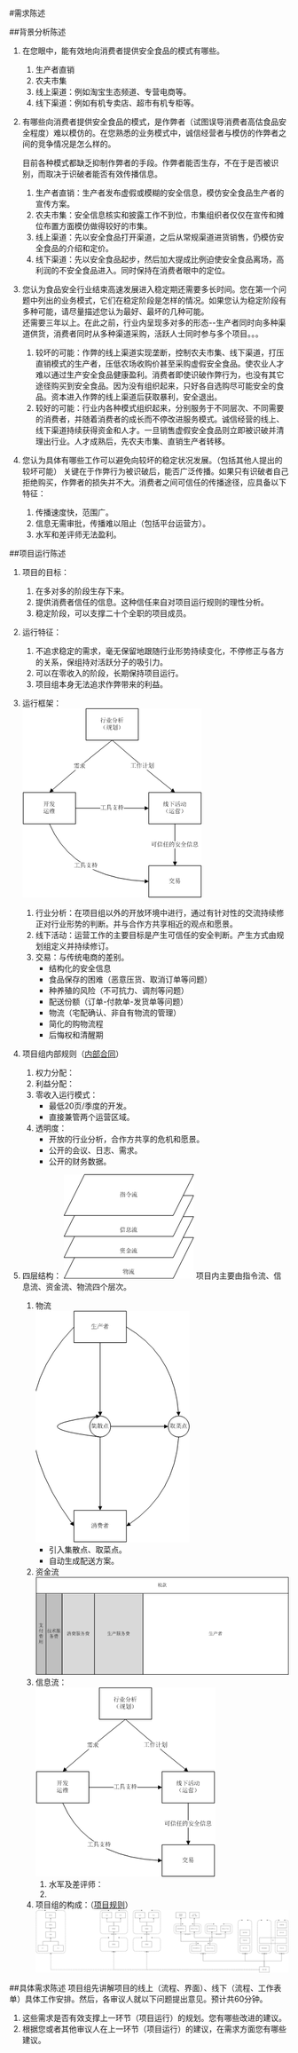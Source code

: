 #需求陈述

##背景分析陈述
1. 在您眼中，能有效地向消费者提供安全食品的模式有哪些。
	1. 生产者直销
	2. 农夫市集  
	3. 线上渠道：例如淘宝生态频道、专营电商等。
	4. 线下渠道：例如有机专卖店、超市有机专柜等。  	

2. 有哪些向消费者提供安全食品的模式，是作弊者（试图误导消费者高估食品安全程度）难以模仿的。在您熟悉的业务模式中，诚信经营者与模仿的作弊者之间的竞争情况是怎么样的。 
 
    目前各种模式都缺乏抑制作弊者的手段。作弊者能否生存，不在于是否被识别，而取决于识破者能否有效传播信息。
	1. 生产者直销：生产者发布虚假或模糊的安全信息，模仿安全食品生产者的宣传方案。
	2. 农夫市集：安全信息核实和披露工作不到位，市集组织者仅仅在宣传和摊位布置方面模仿做得较好的市集。 
	3. 线上渠道：先以安全食品打开渠道，之后从常规渠道进货销售，仍模仿安全食品的介绍和定价。
	4. 线下渠道：先以安全食品起步，然后加大提成比例迫使安全食品离场，高利润的不安全食品进入。同时保持在消费者眼中的定位。  


3. 您认为食品安全行业结束高速发展进入稳定期还需要多长时间。您在第一个问题中列出的业务模式，它们在稳定阶段是怎样的情况。如果您认为稳定阶段有多种可能，请尽量描述您认为最好、最坏的几种可能。  
    还需要三年以上。在此之前，行业内呈现多对多的形态--生产者同时向多种渠道供货，消费者同时从多种渠道采购，活跃人士同时参与多个项目。。。
	1. 较坏的可能：作弊的线上渠道实现垄断，控制农夫市集、线下渠道，打压直销模式的生产者，压低农场收购价甚至采购虚假安全食品。使农业人才难以通过生产安全食品健康盈利。消费者即使识破作弊行为，也没有其它途径购买到安全食品。因为没有组织起来，只好各自选购尽可能安全的食品。资本进入作弊的线上渠道后获取暴利，安全退出。
	2. 较好的可能：行业内各种模式组织起来，分别服务于不同层次、不同需要的消费者，并随着消费者的成长而不停改进服务模式。诚信经营的线上、线下渠道持续获得资金和人才。一旦销售虚假安全食品则立即被识破并清理出行业。人才成熟后，先农夫市集、直销生产者转移。  

4. 您认为具体有哪些工作可以避免向较坏的稳定状况发展。（包括其他人提出的较坏可能）
	关键在于作弊行为被识破后，能否广泛传播。如果只有识破者自己拒绝购买，作弊者的损失并不大。消费者之间可信任的传播途径，应具备以下特征：
	1. 传播速度快，范围广。
	2. 信息无需审批，传播难以阻止（包括平台运营方）。
	3. 水军和差评师无法盈利。   

##项目运行陈述
1. 项目的目标：
	1. 在多对多的阶段生存下来。
	2. 提供消费者信任的信息。这种信任来自对项目运行规则的理性分析。
	3. 稳定阶段，可以支撑二十个全职的项目成员。 
2. 运行特征：
	1. 不追求稳定的需求，毫无保留地跟随行业形势持续变化，不停修正与各方的关系，保组持对活跃分子的吸引力。
	2. 可以在零收入的阶段，长期保持项目运行。
	3. 项目组本身无法追求作弊带来的利益。
3. 运行框架：  
    <img src="img/3.png" />
	1. 行业分析：在项目组以外的开放环境中进行，通过有针对性的交流持续修正对行业形势的判断。并与合作方共享相近的观点和愿景。
	2. 线下活动：运营工作的主要目标是产生可信任的安全判断。产生方式由规划组定义并持续修订。 
	3. 交易：与传统电商的差别。
		* 结构化的安全信息
		* 食品保存的困难（恶意压货、取消订单等问题）
		* 种养殖的风险（不可抗力、调剂等问题）
		* 配送份额（订单-付款单-发货单等问题）
		* 物流（宅配确认、非自有物流的管理）
		* 简化的购物流程
		* 后悔权和清醒期

 
4. 项目组内部规则（<a href="项目组成员合同.md">内部合同</a>）
	1. 权力分配：
	2. 利益分配：
	3. 零收入运行模式：
		* 最低20页/季度的开发。
		* 直接兼管两个运营区域。 
	4. 透明度：
		* 开放的行业分析，合作方共享的危机和愿景。
		* 公开的会议、日志、需求。
		* 公开的财务数据。

5. 四层结构：
	 <img src="img/4.png" />
	项目内主要由指令流、信息流、资金流、物流四个层次。  

	1. 物流  
		<img src="img/5.png" />
		* 引入集散点、取菜点。
		* 自动生成配送方案。
	2. 资金流
		<img src="img/6.png" />
	3. 信息流：  
			<img src="img/3.png" />
		1. 水军及差评师：
		2. 
	4. 项目组的构成：（<a href="项目介绍及规则.doc">项目规则</a>）
		<img src="img/proj.png" />

##具体需求陈述
项目组先讲解项目的线上（流程、界面）、线下（流程、工作表单）具体工作安排。然后，各审议人就以下问题提出意见。预计共60分钟。  

1. 这些需求是否有效支撑上一环节（项目运行）的规划。您有哪些改进的建议。  
2. 根据您或者其他审议人在上一环节（项目运行）的建议，在需求方面您有哪些建议。  

